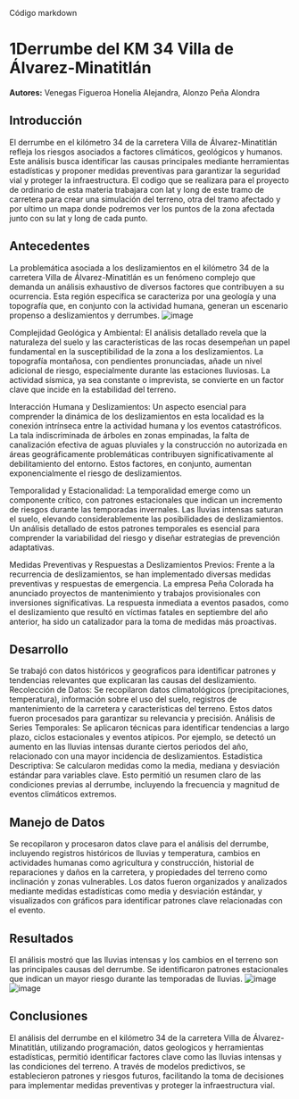 Código markdown
# 1Derrumbe del KM 34 Villa de Álvarez-Minatitlán
**Autores:** Venegas Figueroa Honelia Alejandra, Alonzo Peña Alondra

## Introducción
El derrumbe en el kilómetro 34 de la carretera Villa de Álvarez-Minatitlán refleja los riesgos asociados a factores climáticos,
geológicos y humanos. Este análisis busca identificar las causas principales mediante herramientas estadísticas y proponer 
medidas preventivas para garantizar la seguridad vial y proteger la infraestructura. El codigo que se realizara para el proyecto de ordinario
de esta materia trabajara con lat y long de este tramo de carretera para crear una simulación del terreno, otra del tramo afectado y por ultimo 
un mapa donde podremos ver los puntos de la zona afectada junto con su lat y long de cada punto.

## Antecedentes
La problemática asociada a los deslizamientos en el kilómetro 34 de la carretera Villa de Álvarez-Minatitlán es un fenómeno 
complejo que demanda un análisis exhaustivo de diversos factores que contribuyen a su ocurrencia. Esta región específica se 
caracteriza por una geología y una topografía que, en conjunto con la actividad humana, generan un escenario propenso a 
deslizamientos y derrumbes.
![image](https://github.com/user-attachments/assets/d87e3472-b10a-4444-981a-b2217f015ebe)

Complejidad Geológica y Ambiental:
El análisis detallado revela que la naturaleza del suelo y las características de las
rocas desempeñan un papel fundamental en la susceptibilidad de la zona a los
deslizamientos. La topografía montañosa, con pendientes pronunciadas, añade un
nivel adicional de riesgo, especialmente durante las estaciones lluviosas. La
actividad sísmica, ya sea constante o imprevista, se convierte en un factor clave
que incide en la estabilidad del terreno.

Interacción Humana y Deslizamientos:
Un aspecto esencial para comprender la dinámica de los deslizamientos en esta
localidad es la conexión intrínseca entre la actividad humana y los eventos
catastróficos. La tala indiscriminada de árboles en zonas empinadas, la falta de
canalización efectiva de aguas pluviales y la construcción no autorizada en áreas
geográficamente problemáticas contribuyen significativamente al debilitamiento del
entorno. Estos factores, en conjunto, aumentan exponencialmente el riesgo de
deslizamientos.

Temporalidad y Estacionalidad:
La temporalidad emerge como un componente crítico, con patrones estacionales
que indican un incremento de riesgos durante las temporadas invernales. Las
lluvias intensas saturan el suelo, elevando considerablemente las posibilidades de
deslizamientos. Un análisis detallado de estos patrones temporales es esencial
para comprender la variabilidad del riesgo y diseñar estrategias de prevención
adaptativas.

Medidas Preventivas y Respuestas a Deslizamientos Previos:
Frente a la recurrencia de deslizamientos, se han implementado diversas medidas
preventivas y respuestas de emergencia. La empresa Peña Colorada ha
anunciado proyectos de mantenimiento y trabajos provisionales con inversiones
significativas. La respuesta inmediata a eventos pasados, como el deslizamiento
que resultó en víctimas fatales en septiembre del año anterior, ha sido un
catalizador para la toma de medidas más proactivas.



## Desarrollo
Se trabajó con datos históricos y geograficos para identificar patrones y tendencias relevantes que explicaran las causas del deslizamiento.
Recolección de Datos:
Se recopilaron datos climatológicos (precipitaciones, temperatura), información sobre el uso del suelo, registros de mantenimiento
de la carretera y características del terreno. Estos datos fueron procesados para garantizar su relevancia y precisión.
Análisis de Series Temporales:
Se aplicaron técnicas para identificar tendencias a largo plazo, ciclos estacionales y eventos atípicos. Por ejemplo, se detectó 
un aumento en las lluvias intensas durante ciertos periodos del año, relacionado con una mayor incidencia de deslizamientos.
Estadística Descriptiva:
Se calcularon medidas como la media, mediana y desviación estándar para variables clave. Esto permitió un resumen claro de las 
condiciones previas al derrumbe, incluyendo la frecuencia y magnitud de eventos climáticos extremos.


## Manejo de Datos
Se recopilaron y procesaron datos clave para el análisis del derrumbe, incluyendo registros históricos de lluvias y temperatura, 
cambios en actividades humanas como agricultura y construcción, historial de reparaciones y daños en la carretera, y propiedades 
del terreno como inclinación y zonas vulnerables. Los datos fueron organizados y analizados mediante medidas estadísticas como 
media y desviación estándar, y visualizados con gráficos para identificar patrones clave relacionadas con el evento.

## Resultados
El análisis mostró que las lluvias intensas y los cambios en el terreno son las principales causas del derrumbe. Se identificaron
patrones estacionales que indican un mayor riesgo durante las temporadas de lluvias. 
![image](https://github.com/user-attachments/assets/548fdbba-02a4-4b22-b1df-321de8f894fd)
![image](https://github.com/user-attachments/assets/12d25150-23e8-4790-ae01-06c10d03c1ac)

## Conclusiones
El análisis del derrumbe en el kilómetro 34 de la carretera Villa de Álvarez-Minatitlán, utilizando programación, datos geologicos y herramientas 
estadísticas, permitió identificar factores clave como las lluvias intensas y las condiciones del terreno. A través de modelos 
predictivos, se establecieron patrones y riesgos futuros, facilitando la toma de decisiones para implementar medidas preventivas 
y proteger la infraestructura vial.
